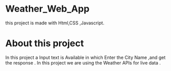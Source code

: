 # Weather_Web_App
this project is made with  Html,CSS ,Javascript.
# About this project
In this project a Input text is Available in which Enter the  City Name ,and get the response . In this project we are using the Weather APIs for live data .
